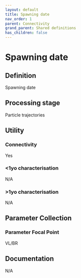 ```yaml
---
layout: default
title: Spawning date
nav_order: 1
parent: Connectivity
grand_parent: Shared definitions
has_children: false
---
```


# Spawning date
<!-- 
{: .no_toc .text-delta }
* TOC
{:toc} -->

## Definition

Spawning date

## Processing stage

Particle trajectories 

## Utility 
### Connectivity

Yes

### <1yo characterisation

N/A 

### >1yo characterisation

N/A

## Parameter Collection
### Parameter Focal Point

VL/BR

## Documentation

N/A